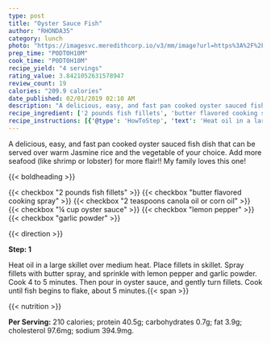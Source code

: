 ```yaml
---
type: post
title: "Oyster Sauce Fish"
author: "RHONDA35"
category: lunch
photo: "https://imagesvc.meredithcorp.io/v3/mm/image?url=https%3A%2F%2Fimages.media-allrecipes.com%2Fuserphotos%2F7127796.jpg"
prep_time: "P0DT0H10M"
cook_time: "P0DT0H10M"
recipe_yield: "4 servings"
rating_value: 3.8421052631578947
review_count: 19
calories: "209.9 calories"
date_published: 02/01/2019 02:10 AM
description: "A delicious, easy, and fast pan cooked oyster sauced fish dish that can be served over warm Jasmine rice and the vegetable of your choice. Add more seafood (like shrimp or lobster) for more flair!!  My family loves this one!"
recipe_ingredient: ['2 pounds fish fillets', 'butter flavored cooking spray', '2 teaspoons canola oil or corn oil', '¼ cup oyster sauce', 'lemon pepper', 'garlic powder']
recipe_instructions: [{'@type': 'HowToStep', 'text': 'Heat oil in a large skillet over medium heat. Place fillets in skillet. Spray fillets with butter spray, and sprinkle with lemon pepper and garlic powder. Cook 4 to 5 minutes. Then pour in oyster sauce, and gently turn fillets. Cook until fish begins to flake, about 5 minutes.\n'}]
---
```


A delicious, easy, and fast pan cooked oyster sauced fish dish that can be served over warm Jasmine rice and the vegetable of your choice. Add more seafood (like shrimp or lobster) for more flair!!  My family loves this one! 

{{< boldheading >}}

{{< checkbox "2 pounds fish fillets" >}}
{{< checkbox "butter flavored cooking spray" >}}
{{< checkbox "2 teaspoons canola oil or corn oil" >}}
{{< checkbox "¼ cup oyster sauce" >}}
{{< checkbox "lemon pepper" >}}
{{< checkbox "garlic powder" >}}


{{< direction >}}

**Step: 1**

Heat oil in a large skillet over medium heat. Place fillets in skillet. Spray fillets with butter spray, and sprinkle with lemon pepper and garlic powder. Cook 4 to 5 minutes. Then pour in oyster sauce, and gently turn fillets. Cook until fish begins to flake, about 5 minutes.{{< span >}}

{{< nutrition >}}

**Per Serving:** 210 calories; protein 40.5g; carbohydrates 0.7g; fat 3.9g; cholesterol 97.6mg; sodium 394.9mg.